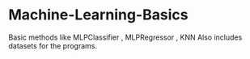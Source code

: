 # Machine-Learning-Basics
Basic methods like MLPClassifier , MLPRegressor , KNN
Also includes datasets for the programs.
